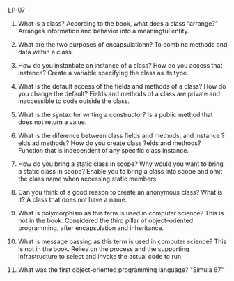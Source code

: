 LP-07 

1. What is a class? According to the book, what does a class “arrange?”
Arranges information and behavior into a meaningful entity.

2. What are the two purposes of encapsulatiohn?
To combine methods and data within a class.

3. How do you instantiate an instance of a class? How do you access that instance?
Create a variable specifying the class as its type.

4. What is the default access of the fields and methods of a class? How do you change the default?
Fields and methods of a class are private and inaccessible to code outside the class.

5. What is the syntax for writing a constructor?
Is a public method that does not return a value.

6. What is the diference between class fields and methods, and instance ?elds ad methods? How do you create class ?elds and methods?
Function that is independent of any specific class instance.

7. How do you bring a static class in scope? Why would you want to bring a static class in scope?
 Enable you to bring a class into scope and omit the class name when accessing static members.

8. Can you think of a good reason to create an anonymous class? What is it?
A class that does not have a name.

9. What is polymorphism as this term is used in computer science? This is not in the book.
Considered the third pillar of object-oriented programming, after encapsulation and inheritance.

10. What is message passing as this term is used in computer science? This is not in the book.
Relies on the process and the supporting infrastructure to select and invoke the actual code to run.

11. What was the first object-oriented programming language?
"Simula 67"

